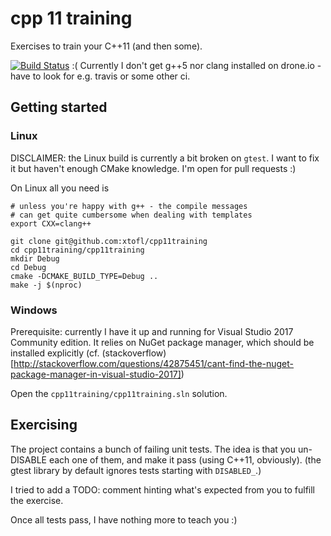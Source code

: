 # cpp 11 training 

Exercises to train your C++11 (and then some).

[![Build Status](https://drone.io/github.com/xtofl/cpp11training/status.png)](https://drone.io/github.com/xtofl/cpp11training/latest)
:( Currently I don't get g++5 nor clang installed on drone.io - have to look for e.g. travis or some other ci.

## Getting started

### Linux

DISCLAIMER: the Linux build is currently a bit broken on `gtest`.  I want to fix it but haven't enough CMake knowledge.  I'm open for pull requests :)

On Linux all you need is

    # unless you're happy with g++ - the compile messages
    # can get quite cumbersome when dealing with templates
    export CXX=clang++

    git clone git@github.com:xtofl/cpp11training
    cd cpp11training/cpp11training
    mkdir Debug
    cd Debug
    cmake -DCMAKE_BUILD_TYPE=Debug ..
    make -j $(nproc)



### Windows

    
Prerequisite: currently I have it up and running for Visual Studio 2017 Community edition.  It relies on NuGet package manager, which should be installed explicitly (cf. (stackoverflow)[http://stackoverflow.com/questions/42875451/cant-find-the-nuget-package-manager-in-visual-studio-2017])

Open the `cpp11training/cpp11training.sln` solution.


## Exercising

The project contains a bunch of failing unit tests.  The idea is that you un-DISABLE each one of them, and make it pass (using C++11, obviously).  (the gtest library by default ignores tests starting with `DISABLED_`.)

I tried to add a TODO: comment hinting what's expected from you to fulfill the exercise.

Once all tests pass, I have nothing more to teach you :)
